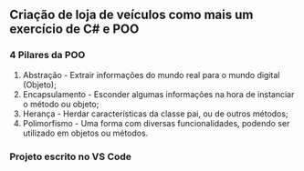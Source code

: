 ## Criação de loja de veículos como mais um exercício de C# e POO

### 4 Pilares da POO

1. Abstração - Extrair informações do mundo real para o mundo digital (Objeto);
2. Encapsulamento - Esconder algumas informações na hora de instanciar o método ou objeto;
3. Herança - Herdar características da classe pai, ou de outros métodos;
4. Polimorfismo - Uma forma com diversas funcionalidades, podendo ser utilizado em objetos ou métodos.

### Projeto escrito no VS Code